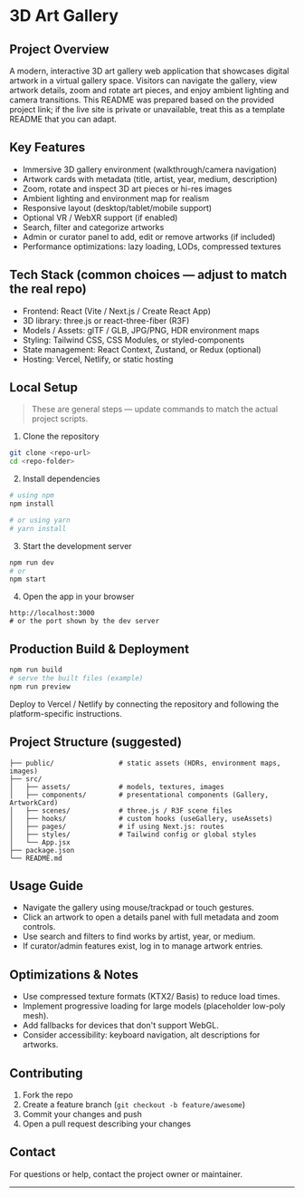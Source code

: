 # 3D Art Gallery

## Project Overview

A modern, interactive 3D art gallery web application that showcases digital artwork in a virtual gallery space. Visitors can navigate the gallery, view artwork details, zoom and rotate art pieces, and enjoy ambient lighting and camera transitions. This README was prepared based on the provided project link; if the live site is private or unavailable, treat this as a template README that you can adapt.

## Key Features

* Immersive 3D gallery environment (walkthrough/camera navigation)
* Artwork cards with metadata (title, artist, year, medium, description)
* Zoom, rotate and inspect 3D art pieces or hi-res images
* Ambient lighting and environment map for realism
* Responsive layout (desktop/tablet/mobile support)
* Optional VR / WebXR support (if enabled)
* Search, filter and categorize artworks
* Admin or curator panel to add, edit or remove artworks (if included)
* Performance optimizations: lazy loading, LODs, compressed textures

## Tech Stack (common choices — adjust to match the real repo)

* Frontend: React (Vite / Next.js / Create React App)
* 3D library: three.js or react-three-fiber (R3F)
* Models / Assets: glTF / GLB, JPG/PNG, HDR environment maps
* Styling: Tailwind CSS, CSS Modules, or styled-components
* State management: React Context, Zustand, or Redux (optional)
* Hosting: Vercel, Netlify, or static hosting

## Local Setup

> These are general steps — update commands to match the actual project scripts.

1. Clone the repository

```bash
git clone <repo-url>
cd <repo-folder>
```

2. Install dependencies

```bash
# using npm
npm install

# or using yarn
# yarn install
```

3. Start the development server

```bash
npm run dev
# or
npm start
```

4. Open the app in your browser

```
http://localhost:3000
# or the port shown by the dev server
```

## Production Build & Deployment

```bash
npm run build
# serve the built files (example)
npm run preview
```

Deploy to Vercel / Netlify by connecting the repository and following the platform-specific instructions.

## Project Structure (suggested)

```
├── public/                # static assets (HDRs, environment maps, images)
├── src/
│   ├── assets/            # models, textures, images
│   ├── components/        # presentational components (Gallery, ArtworkCard)
│   ├── scenes/            # three.js / R3F scene files
│   ├── hooks/             # custom hooks (useGallery, useAssets)
│   ├── pages/             # if using Next.js: routes
│   ├── styles/            # Tailwind config or global styles
│   └── App.jsx
├── package.json
└── README.md
```

## Usage Guide

* Navigate the gallery using mouse/trackpad or touch gestures.
* Click an artwork to open a details panel with full metadata and zoom controls.
* Use search and filters to find works by artist, year, or medium.
* If curator/admin features exist, log in to manage artwork entries.

## Optimizations & Notes

* Use compressed texture formats (KTX2/ Basis) to reduce load times.
* Implement progressive loading for large models (placeholder low-poly mesh).
* Add fallbacks for devices that don't support WebGL.
* Consider accessibility: keyboard navigation, alt descriptions for artworks.

## Contributing

1. Fork the repo
2. Create a feature branch (`git checkout -b feature/awesome`)
3. Commit your changes and push
4. Open a pull request describing your changes

## Contact

For questions or help, contact the project owner or maintainer.

---


